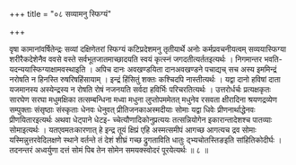 +++
title = "०८ सव्यामनु स्फिग्यं"

+++

वृषा कामानांवर्षितेन्द्रः सव्यां दक्षिणेतरां स्फिग्यं कटिप्रदेशमनु तृतीयार्थे अनोः कर्मप्रवचनीयत्वम् सव्ययास्फिग्या शरीरैकदेशेनैव ववसे वस्ते सर्वभूतजातमाच्छादयति स्वयं कृत्स्नं जगदतीत्यर्ततइत्यर्थः । निगमान्तर भवति-यदन्ययास्फिग्याक्षामवस्थाइति । अपिच दानः अवखण्डयिता दानअवखण्डने पचाद्यच् सच अस्य इममिन्द्रं नरोषति न हिनस्ति रुषरिषहिंसायाम् । इन्द्रं हिंसितुं शक्तः कश्चिदपि नास्तीत्यर्थः । यद्वा दानो हविषां दाता यजमानस्य अस्येन्द्रस्य न रोषति रोषं नजनयति सर्वदा हविर्भिः परिचरतित्यर्थः । उत्तरोर्धर्चः प्रत्यक्षकृतः सारघेण सरघा मधुमक्षिका तत्सम्बन्धिना मध्वा मधुना लुप्तोपममेतत् मधुनेव रसवता क्षीरादिना श्रयणद्रव्येण सम्पुक्ताः संसृष्ठाः संस्कृताः धेनवः धेनुवत् प्रीतिजनकाअस्मदीयाः सोमाः यद्वा धिवेः प्रीणनार्थाद्धेनवः प्रीणयितारइत्यर्थः अथवा धेट्पाने धेटइ- च्चेत्यौणादिकोनुप्रत्ययः तत्सन्नियोगेन इकारान्तादेशश्च पातव्याः सोमाइत्यर्थः । यतएवमतःकारणात् हे इन्द्र तूयं क्षिप्रं एहि अस्मत्समीपं आगच्छ आगत्यच द्रव सोमाः यस्मिन्नुत्तरवेदिलक्षणे स्थाने वर्तन्ते तं देशं शीघ्रं गच्छ द्रुगताविति धातुः द्भ्यचोतस्तिङइति सांहितिकोदीर्घः । तदनन्तरं अध्वर्युणा दत्तं सोमं पिब तेन सोमेन समयक्स्वोदरं पूरयेत्यर्थः ॥ ८ ॥